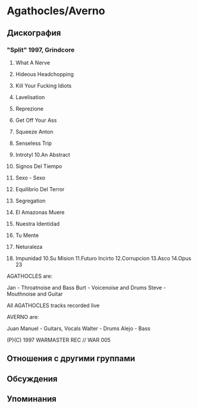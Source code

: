 # Agathocles/Averno



## Дискография

### "Split" 1997, Grindcore

1.  What A Nerve
2.  Hideous Headchopping
3.  Kill Your Fucking Idiots
4.  Lavelisation
5.  Reprezione
6.  Get Off Your Ass
7.  Squeeze Anton
8.  Senseless Trip
9.  Introtyl
10.An Abstract

1.  Signos Del Tiempo
2.  Sexo - Sexo
3.  Equilibrio Del Terror
4.  Segregation
5.  El Amazonas Muere
6.  Nuestra Identidad
7.  Tu Mente
8.  Neturaleza
9.  Impunidad
10.Su Mision
11.Futuro Incirto
12.Corrupcion
13.Asco
14.Opus 23

AGATHOCLES are:

Jan - Throatnoise and Bass
Burt - Voicenoise and Drums
Steve - Mouthnoise and Guitar

All AGATHOCLES tracks recorded live

AVERNO are:

Juan Manuel - Guitars, Vocals
Walter - Drums
Alejo - Bass

(P)(C) 1997 WARMASTER REC // WAR 005


## Отношения с другими группами


## Обсуждения


## Упоминания

